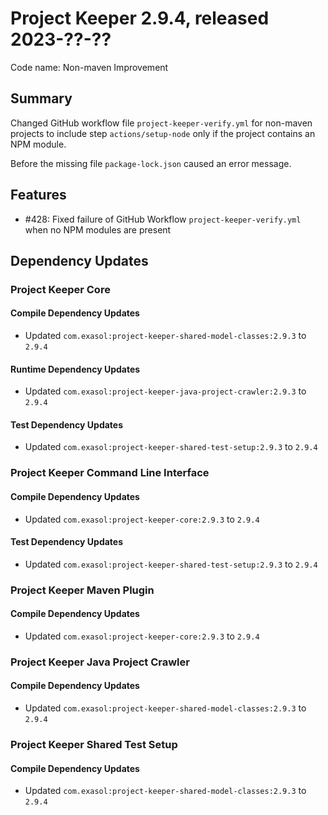# Project Keeper 2.9.4, released 2023-??-??

Code name: Non-maven Improvement

## Summary

Changed GitHub workflow file `project-keeper-verify.yml` for non-maven projects to include step `actions/setup-node` only if the project contains an NPM module.

Before the missing file `package-lock.json` caused an error message.

## Features

* #428: Fixed failure of GitHub Workflow `project-keeper-verify.yml` when no NPM modules are present

## Dependency Updates

### Project Keeper Core

#### Compile Dependency Updates

* Updated `com.exasol:project-keeper-shared-model-classes:2.9.3` to `2.9.4`

#### Runtime Dependency Updates

* Updated `com.exasol:project-keeper-java-project-crawler:2.9.3` to `2.9.4`

#### Test Dependency Updates

* Updated `com.exasol:project-keeper-shared-test-setup:2.9.3` to `2.9.4`

### Project Keeper Command Line Interface

#### Compile Dependency Updates

* Updated `com.exasol:project-keeper-core:2.9.3` to `2.9.4`

#### Test Dependency Updates

* Updated `com.exasol:project-keeper-shared-test-setup:2.9.3` to `2.9.4`

### Project Keeper Maven Plugin

#### Compile Dependency Updates

* Updated `com.exasol:project-keeper-core:2.9.3` to `2.9.4`

### Project Keeper Java Project Crawler

#### Compile Dependency Updates

* Updated `com.exasol:project-keeper-shared-model-classes:2.9.3` to `2.9.4`

### Project Keeper Shared Test Setup

#### Compile Dependency Updates

* Updated `com.exasol:project-keeper-shared-model-classes:2.9.3` to `2.9.4`
